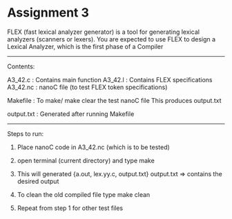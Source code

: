 # Assignment 3
FLEX (fast lexical analyzer generator) is a tool for generating lexical analyzers (scanners or lexers). 
You are expected to use FLEX to design a Lexical Analyzer, which is the first phase of a Compiler


--------------------------------------------------------------
Contents:

A3_42.c  : Contains main function
A3_42.l  : Contains FLEX specifications
A3_42.nc : nanoC file (to test FLEX token specifications)

Makefile : To make/ make clear the test nanoC file
	     This produces output.txt

output.txt : Generated after running Makefile 

--------------------------------------------------------------

Steps to run:

1. Place nanoC code in A3_42.nc (which is to be tested)
2. open terminal (current directory) and type 
	 make

3. This will generated {a.out, lex.yy.c, output.txt}
	output.txt => contains the desired output

4. To clean the old compiled file type
	make clean

5. Repeat from step 1 for other test files
